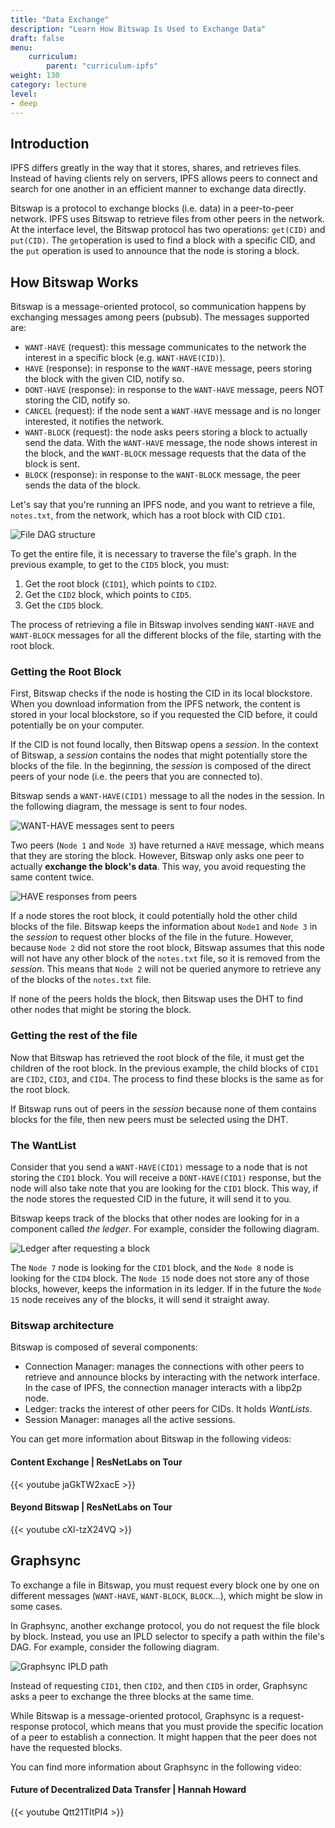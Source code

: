 ```yaml
---
title: "Data Exchange"
description: "Learn How Bitswap Is Used to Exchange Data"
draft: false
menu:
    curriculum:
        parent: "curriculum-ipfs"
weight: 130
category: lecture
level:
- deep
---
```


## Introduction

IPFS differs greatly in the way that it stores, shares, and retrieves files. Instead of having clients rely on servers, IPFS allows peers to connect and search for one another in an efficient manner to exchange data directly.

Bitswap is a protocol to exchange blocks (i.e. data) in a peer-to-peer network. IPFS uses Bitswap to retrieve files from other peers in the network. At the interface level, the Bitswap protocol has two operations: `get(CID)` and `put(CID)`. The `get`operation is used to find a block with a specific CID, and the `put` operation is used to announce that the node is storing a block.

## How Bitswap Works

Bitswap is a message-oriented protocol, so communication happens by exchanging messages among peers (pubsub). The messages supported are:
- `WANT-HAVE` (request): this message communicates to the network the interest in a specific block (e.g. `WANT-HAVE(CID)`).
- `HAVE` (response): in response to the `WANT-HAVE` message, peers storing the block with the given CID, notify so.
- `DONT-HAVE` (response): in response to the `WANT-HAVE` message, peers NOT storing the CID, notify so.
- `CANCEL` (request): if the node sent a `WANT-HAVE` message and is no longer interested, it notifies the network.
- `WANT-BLOCK` (request): the node asks peers storing a block to actually send the data. With the `WANT-HAVE` message, the node shows interest in the block, and the `WANT-BLOCK` message requests that the data of the block is sent.
- `BLOCK` (response): in response to the `WANT-BLOCK` message, the peer sends the data of the block.

Let's say that you're running an IPFS node, and you want to retrieve a file, `notes.txt`, from the network, which has a root block with CID `CID1`.

![File DAG structure](file-dag.png)

To get the entire file, it is necessary to traverse the file's graph. In the previous example, to get to the `CID5` block, you must:
1. Get the root block (`CID1`), which points to `CID2`.
2. Get the `CID2` block, which points to `CID5`.
3. Get the `CID5` block.

The process of retrieving a file in Bitswap involves sending `WANT-HAVE` and `WANT-BLOCK` messages for all the different blocks of the file, starting with the root block.

### Getting the Root Block

First, Bitswap checks if the node is hosting the CID in its local blockstore. When you download information from the IPFS network, the content is stored in your local blockstore, so if you requested the CID before, it could potentially be on your computer.

If the CID is not found locally, then Bitswap opens a _session_.
In the context of Bitswap, a _session_ contains the nodes that might potentially store the blocks of the file. In the beginning, the _session_ is composed of the direct peers of your node (i.e. the peers that you are connected to).

Bitswap sends a `WANT-HAVE(CID1)` message to all the nodes in the session. In the following diagram, the message is sent to four nodes.

![WANT-HAVE messages sent to peers](want-have-flow.png)

Two peers (`Node 1` and `Node 3`) have returned a `HAVE` message, which means that they are storing the block. However, Bitswap only asks one peer to actually **exchange the block's data**. This way, you avoid requesting the same content twice.

![HAVE responses from peers](want-block-flow.png)

If a node stores the root block, it could potentially hold the other child blocks of the file. Bitswap keeps the information about `Node1` and `Node 3` in the _session_ to request other blocks of the file in the future.
However, because `Node 2` did not store the root block, Bitswap assumes that this node will not have any other block of the `notes.txt` file, so it is removed from the _session_.
This means that `Node 2` will not be queried anymore to retrieve any of the blocks of the `notes.txt` file.

If none of the peers holds the block, then Bitswap uses the DHT to find other nodes that might be storing the block.

### Getting the rest of the file

Now that Bitswap has retrieved the root block of the file, it must get the children of the root block. In the previous example, the child blocks of `CID1` are `CID2`, `CID3`, and `CID4`. The process to find these blocks is the same as for the root block.

If Bitswap runs out of peers in the _session_ because none of them contains blocks for the file, then new peers must be selected using the DHT.

### The WantList

Consider that you send a `WANT-HAVE(CID1)` message to a node that is not storing the `CID1` block.
You will receive a `DONT-HAVE(CID1)` response, but the node will also take note that you are looking for the `CID1` block.
This way, if the node stores the requested CID in the future, it will send it to you.

Bitswap keeps track of the blocks that other nodes are looking for in a component called _the ledger_.
For example, consider the following diagram.

![Ledger after requesting a block](ledger.png)

The `Node 7` node is looking for the `CID1` block, and the `Node 8` node is looking for the `CID4` block. The `Node 15` node does not store any of those blocks, however, keeps the information in its ledger.
If in the future the `Node 15` node receives any of the blocks, it will send it straight away.

### Bitswap architecture
Bitswap is composed of several components:

- Connection Manager: manages the connections with other peers to retrieve and announce blocks by interacting with the network interface. In the case of IPFS, the connection manager interacts with a libp2p node.
- Ledger: tracks the interest of other peers for CIDs. It holds _WantLists_.
- Session Manager: manages all the active sessions.

You can get more information about Bitswap in the following videos:

#### Content Exchange | ResNetLabs on Tour

{{< youtube jaGkTW2xacE >}}

#### Beyond Bitswap | ResNetLabs on Tour

{{< youtube cXl-tzX24VQ >}}

## Graphsync

To exchange a file in Bitswap, you must request every block one by one on different messages (`WANT-HAVE`, `WANT-BLOCK`, `BLOCK`...), which might be slow in some cases.

In Graphsync, another exchange protocol, you do not request the file block by block. Instead, you use an IPLD selector to specify a path within the file's DAG. For example, consider the following diagram.

![Graphsync IPLD path](graphsync-selector.png)

Instead of requesting `CID1`, then `CID2`, and then `CID5` in order, Graphsync asks a peer to exchange the three blocks at the same time.

While Bitswap is a message-oriented protocol, Graphsync is a request-response protocol, which means that you must provide the specific location of a peer to establish a connection. It might happen that the peer does not have the requested blocks.

You can find more information about Graphsync in the following video:

#### Future of Decentralized Data Transfer | Hannah Howard

{{< youtube Qtt21TItPI4 >}}
